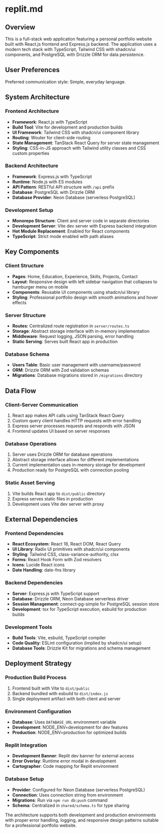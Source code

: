 # replit.md

## Overview

This is a full-stack web application featuring a personal portfolio website built with React.js frontend and Express.js backend. The application uses a modern tech stack with TypeScript, Tailwind CSS with shadcn/ui components, and PostgreSQL with Drizzle ORM for data persistence.

## User Preferences

Preferred communication style: Simple, everyday language.

## System Architecture

### Frontend Architecture
- **Framework**: React.js with TypeScript
- **Build Tool**: Vite for development and production builds
- **UI Framework**: Tailwind CSS with shadcn/ui component library
- **Routing**: Wouter for client-side routing
- **State Management**: TanStack React Query for server state management
- **Styling**: CSS-in-JS approach with Tailwind utility classes and CSS custom properties

### Backend Architecture
- **Framework**: Express.js with TypeScript
- **Runtime**: Node.js with ES modules
- **API Pattern**: RESTful API structure with `/api` prefix
- **Database**: PostgreSQL with Drizzle ORM
- **Database Provider**: Neon Database (serverless PostgreSQL)

### Development Setup
- **Monorepo Structure**: Client and server code in separate directories
- **Development Server**: Vite dev server with Express backend integration
- **Hot Module Replacement**: Enabled for React components
- **TypeScript**: Strict mode enabled with path aliases

## Key Components

### Client Structure
- **Pages**: Home, Education, Experience, Skills, Projects, Contact
- **Layout**: Responsive design with left sidebar navigation that collapses to hamburger menu on mobile
- **Components**: Reusable UI components using shadcn/ui library
- **Styling**: Professional portfolio design with smooth animations and hover effects

### Server Structure
- **Routes**: Centralized route registration in `server/routes.ts`
- **Storage**: Abstract storage interface with in-memory implementation
- **Middleware**: Request logging, JSON parsing, error handling
- **Static Serving**: Serves built React app in production

### Database Schema
- **Users Table**: Basic user management with username/password
- **ORM**: Drizzle ORM with Zod validation schemas
- **Migrations**: Database migrations stored in `/migrations` directory

## Data Flow

### Client-Server Communication
1. React app makes API calls using TanStack React Query
2. Custom query client handles HTTP requests with error handling
3. Express server processes requests and responds with JSON
4. Frontend updates UI based on server responses

### Database Operations
1. Server uses Drizzle ORM for database operations
2. Abstract storage interface allows for different implementations
3. Current implementation uses in-memory storage for development
4. Production ready for PostgreSQL with connection pooling

### Static Asset Serving
1. Vite builds React app to `dist/public` directory
2. Express serves static files in production
3. Development uses Vite dev server with proxy

## External Dependencies

### Frontend Dependencies
- **React Ecosystem**: React 18, React DOM, React Query
- **UI Library**: Radix UI primitives with shadcn/ui components
- **Styling**: Tailwind CSS, class-variance-authority, clsx
- **Forms**: React Hook Form with Zod resolvers
- **Icons**: Lucide React icons
- **Date Handling**: date-fns library

### Backend Dependencies
- **Server**: Express.js with TypeScript support
- **Database**: Drizzle ORM, Neon Database serverless driver
- **Session Management**: connect-pg-simple for PostgreSQL session store
- **Development**: tsx for TypeScript execution, esbuild for production builds

### Development Tools
- **Build Tools**: Vite, esbuild, TypeScript compiler
- **Code Quality**: ESLint configuration (implied by shadcn/ui setup)
- **Database Tools**: Drizzle Kit for migrations and schema management

## Deployment Strategy

### Production Build Process
1. Frontend built with Vite to `dist/public`
2. Backend bundled with esbuild to `dist/index.js`
3. Single deployment artifact with both client and server

### Environment Configuration
- **Database**: Uses `DATABASE_URL` environment variable
- **Development**: NODE_ENV=development for dev features
- **Production**: NODE_ENV=production for optimized builds

### Replit Integration
- **Development Banner**: Replit dev banner for external access
- **Error Overlay**: Runtime error modal in development
- **Cartographer**: Code mapping for Replit environment

### Database Setup
- **Provider**: Configured for Neon Database (serverless PostgreSQL)
- **Connection**: Uses connection string from environment
- **Migrations**: Run via `npm run db:push` command
- **Schema**: Centralized in `shared/schema.ts` for type sharing

The architecture supports both development and production environments with proper error handling, logging, and responsive design patterns suitable for a professional portfolio website.